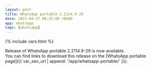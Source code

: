 ```yaml
---
layout: post
title: WhatsApp portable 2.2114.9-29
date: 2021-04-27 00:25:00 +0200
app: whatsapp
tags: [whatsapp]
---
```

{% include vars.html %}

Release of WhatsApp portable 2.2114.9-29 is now available.<br />
You can find links to download this release on the [WhatsApp portable page]({{ var_seo_url | append: '/app/whatsapp-portable/' }}).
